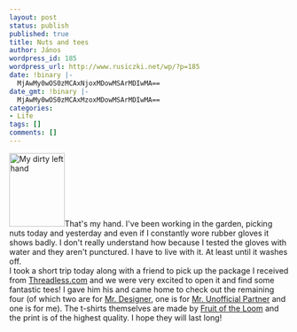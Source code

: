 ```yaml
---
layout: post
status: publish
published: true
title: Nuts and tees
author: János
wordpress_id: 185
wordpress_url: http://www.rusiczki.net/wp/?p=185
date: !binary |-
  MjAwMy0wOS0zMCAxNjoxMDowMSArMDIwMA==
date_gmt: !binary |-
  MjAwMy0wOS0zMCAxMzoxMDowMSArMDIwMA==
categories:
- Life
tags: []
comments: []
---
```

<p><img alt="My dirty left hand" src="http://www.rusiczki.net/blog/blogpics/my_dirty_hand.jpg" width="100" height="133" border="0" class="postimage" />That's my hand. I've been working in the garden, picking nuts today and yesterday and even if I constantly wore rubber gloves it shows badly. I don't really understand how because I tested the gloves with water and they aren't punctured. I have to live with it. At least until it washes off.<br />
I took a short trip today along with a friend to pick up the package I received from <a href="http://www.threadless.com" title="The coolest T-Shirt store on the web ;-)">Threadless.com</a> and we were very excited to open it and find some fantastic tees! I gave him his and came home to check out the remaining four (of which two are for <a href="http://www.softthunder.com">Mr. Designer</a>, one is for <a href="http://www.spinform.ro">Mr. Unofficial Partner</a> and one is for me). The t-shirts themselves are made by <a href="http://www.fruit.com">Fruit of the Loom</a> and the print is of the highest quality. I hope they will last long!</p>

